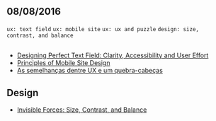 08/08/2016
----------

`ux: text field` `ux: mobile site` `ux: ux and puzzle` `design: size, contrast, and balance`

##

- [Designing Perfect Text Field: Clarity, Accessibility and User Effort](http://babich.biz/designing-perfect-text-field-clarity-accessibility-and-user-effort/)
- [Principles of Mobile Site Design](http://babich.biz/principles-of-mobile-site-design/)
- [As semelhanças dentre UX e um quebra-cabeças](http://arquiteturadeinformacao.com/user-experience/as-semelhancas-dentre-ux-e-um-quebra-cabecas/)

## Design

- [Invisible Forces: Size, Contrast, and Balance](http://webdesign.tutsplus.com/articles/invisible-forces-size-contrast-and-balance--cms-26955)

